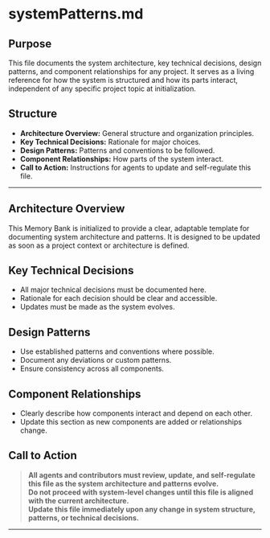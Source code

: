 # systemPatterns.md

## Purpose
This file documents the system architecture, key technical decisions, design patterns, and component relationships for any project. It serves as a living reference for how the system is structured and how its parts interact, independent of any specific project topic at initialization.

## Structure
- **Architecture Overview:** General structure and organization principles.
- **Key Technical Decisions:** Rationale for major choices.
- **Design Patterns:** Patterns and conventions to be followed.
- **Component Relationships:** How parts of the system interact.
- **Call to Action:** Instructions for agents to update and self-regulate this file.

---

## Architecture Overview

This Memory Bank is initialized to provide a clear, adaptable template for documenting system architecture and patterns. It is designed to be updated as soon as a project context or architecture is defined.

## Key Technical Decisions

- All major technical decisions must be documented here.
- Rationale for each decision should be clear and accessible.
- Updates must be made as the system evolves.

## Design Patterns

- Use established patterns and conventions where possible.
- Document any deviations or custom patterns.
- Ensure consistency across all components.

## Component Relationships

- Clearly describe how components interact and depend on each other.
- Update this section as new components are added or relationships change.

## Call to Action

> **All agents and contributors must review, update, and self-regulate this file as the system architecture and patterns evolve.**  
> **Do not proceed with system-level changes until this file is aligned with the current architecture.**  
> **Update this file immediately upon any change in system structure, patterns, or technical decisions.**

---
